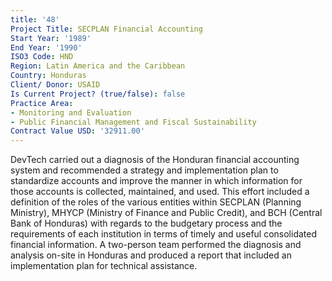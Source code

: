 ```yaml
---
title: '48'
Project Title: SECPLAN Financial Accounting
Start Year: '1989'
End Year: '1990'
ISO3 Code: HND
Region: Latin America and the Caribbean
Country: Honduras
Client/ Donor: USAID
Is Current Project? (true/false): false
Practice Area:
- Monitoring and Evaluation
- Public Financial Management and Fiscal Sustainability
Contract Value USD: '32911.00'
---
```


DevTech carried out a diagnosis of the Honduran financial accounting system and recommended a strategy and implementation plan to standardize accounts and improve the manner in which information for those accounts is collected, maintained, and used. This effort included a definition of the roles of the various entities within SECPLAN (Planning Ministry), MHYCP (Ministry of Finance and Public Credit), and BCH (Central Bank of Honduras) with regards to the budgetary process and the requirements of each institution in terms of timely and useful consolidated financial information. A two-person team performed the diagnosis and analysis on-site in Honduras and produced a report that included an implementation plan for technical assistance.